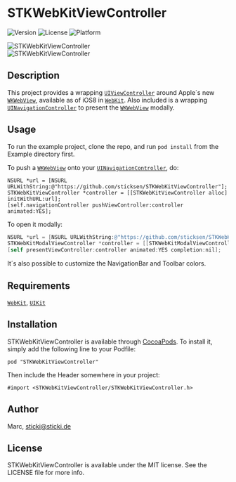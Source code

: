 # STKWebKitViewController

![Version](https://img.shields.io/cocoapods/v/STKWebKitViewController.svg?style=flat)
![License](https://img.shields.io/cocoapods/l/STKWebKitViewController.svg?style=flat)
![Platform](https://img.shields.io/cocoapods/p/STKWebKitViewController.svg?style=flat)

![STKWebKitViewController](http://sticki.de/github/STKWebKitViewController/1.png)  
![STKWebKitViewController](http://sticki.de/github/STKWebKitViewController/2.png)

## Description

This project provides a wrapping [`UIViewController`][UIViewController] around Apple´s new [`WKWebView`][WKWebView], available as of iOS8 in [`WebKit`][WebKit]. Also included is a wrapping [`UINavigationController`][UINavigationController] to present the [`WKWebView`][WKWebView] modally.

## Usage

To run the example project, clone the repo, and run `pod install` from the Example directory first.

To push a [`WKWebView`][WKWebView] onto your [`UINavigationController`][UINavigationController], do:

```objc	
NSURL *url = [NSURL URLWithString:@"https://github.com/sticksen/STKWebKitViewController"];
STKWebKitViewController *controller = [[STKWebKitViewController alloc] initWithURL:url];
[self.navigationController pushViewController:controller animated:YES];
```

To open it modally:

```objective-c
NSURL *url = [NSURL URLWithString:@"https://github.com/sticksen/STKWebKitViewController"];
STKWebKitModalViewController *controller = [[STKWebKitModalViewController alloc] initWithURL:url];
[self presentViewController:controller animated:YES completion:nil];
```

It´s also possible to customize the NavigationBar and Toolbar colors.

## Requirements

[`WebKit`][WebKit], [`UIKit`][UIKit]

## Installation

STKWebKitViewController is available through [CocoaPods](http://cocoapods.org). To install
it, simply add the following line to your Podfile:

    pod "STKWebKitViewController"
	
Then include the Header somewhere in your project:

```objc
#import <STKWebKitViewController/STKWebKitViewController.h>
```
		
## Author

Marc, sticki@sticki.de

## License

STKWebKitViewController is available under the MIT license. See the LICENSE file for more info.

[UIKit]: https://developer.apple.com/library/ios/documentation/uikit/reference/uikit_framework/_index.html
[WebKit]: https://developer.apple.com/library/prerelease/ios/documentation/Cocoa/Reference/WebKit/ObjC_classic/
[WKWebView]: https://developer.apple.com/library/prerelease/ios/documentation/WebKit/Reference/WKWebView_Ref/index.html#//apple_ref/occ/cl/WKWebView
[UIViewController]: https://developer.apple.com/library/ios/documentation/uikit/reference/UIViewController_Class/Reference/Reference.html
[UINavigationController]: https://developer.apple.com/library/ios/documentation/uikit/reference/UINavigationController_Class/Reference/Reference.html
